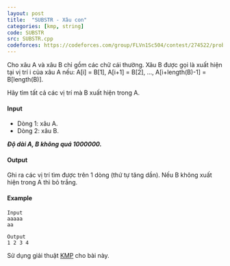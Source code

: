 ```yaml
---
layout: post
title:  "SUBSTR - Xâu con"
categories: [kmp, string]
code: SUBSTR
src: SUBSTR.cpp
codeforces: https://codeforces.com/group/FLVn1Sc504/contest/274522/problem/V
---
```


Cho xâu A và xâu B chỉ gồm các chữ cái thường. Xâu B được gọi là xuất hiện tại vị trí i của xâu A nếu: A\[i\] = B\[1\], A\[i+1\] = B\[2\], ..., A\[i+length(B)-1\] = B\[length(B)\].

Hãy tìm tất cả các vị trí mà B xuất hiện trong A.

#### Input

*   Dòng 1: xâu A.
*   Dòng 2: xâu B.

_**Độ dài A, B không quá 1000000.**_

#### Output

Ghi ra các vị trí tìm được trên 1 dòng (thứ tự tăng dần). Nếu B không xuất hiện trong A thì bỏ trắng.

#### Example

```
Input
aaaaa
aa

Output
1 2 3 4
```

<!--more-->


Sử dụng giải thuật [KMP](https://vnspoj.github.io/category/kmp) cho bài này.
